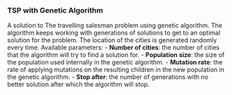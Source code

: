 ### TSP with Genetic Algorithm
A solution to The travelling salesman problem using genetic algorithm. The algorithm keeps working with generations of solutions to get to an optimal solution for the problem.
The location of the cities is generated randomly every time.
Available parameters:
    - **Number of cities**: the number of cities that the algorithm will try to find a solution for.
    - **Population size**: the size of the population used internally in the genetic algorithm.
    - **Mutation rate**: the rate of applying mutations on the resulting children in the new population in the genetic algorithm.
    - **Stop after**: the number of generations with no better solution after which the algorithm will stop.
